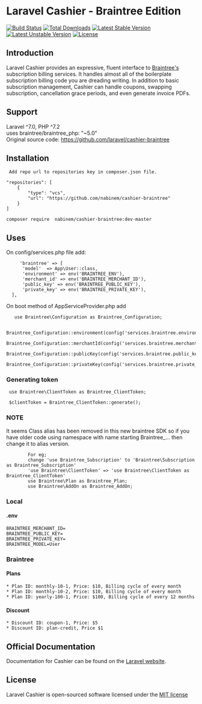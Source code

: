 # Laravel Cashier - Braintree Edition

[![Build Status](https://travis-ci.org/laravel/cashier-braintree.svg)](https://travis-ci.org/laravel/cashier-braintree)
[![Total Downloads](https://poser.pugx.org/laravel/cashier-braintree/d/total.svg)](https://packagist.org/packages/laravel/cashier-braintree)
[![Latest Stable Version](https://poser.pugx.org/laravel/cashier-braintree/v/stable.svg)](https://packagist.org/packages/laravel/cashier-braintree)
[![Latest Unstable Version](https://poser.pugx.org/laravel/cashier-braintree/v/unstable.svg)](https://packagist.org/packages/laravel/cashier-braintree)
[![License](https://poser.pugx.org/laravel/cashier-braintree/license.svg)](https://packagist.org/packages/laravel/cashier-braintree)

## Introduction

Laravel Cashier provides an expressive, fluent interface to [Braintree's](https://www.braintreepayments.com/) subscription billing services. It handles almost all of the boilerplate subscription billing code you are dreading writing. In addition to basic subscription management, Cashier can handle coupons, swapping subscription, cancellation grace periods, and even generate invoice PDFs.

## Support
   Laravel ^7.0, PHP ^7.2 <br>
   uses braintree/braintree_php: "~5.0" <br>
   Original source code: https://github.com/laravel/cashier-braintree 
   
## Installation
     Add repo url to repositories key in composer.json file.

    "repositories": [
        {
            "type": "vcs",
            "url": "https://github.com/nabinem/cashier-braintree"
        }
    ]

    composer require  nabinem/cashier-braintree:dev-master
    
## Uses
  On config/services.php file add: <br>
  
         'braintree' => [
          'model'  => App\User::class,
          'environment' => env('BRAINTREE_ENV'),
          'merchant_id' => env('BRAINTREE_MERCHANT_ID'),
          'public_key' => env('BRAINTREE_PUBLIC_KEY'),
          'private_key' => env('BRAINTREE_PRIVATE_KEY'),
      ],
  
  On boot method of AppServiceProvider.php add<br>
  
       use Braintree\Configuration as Braintree_Configuration;
       
        Braintree_Configuration::environment(config('services.braintree.environment'));
        Braintree_Configuration::merchantId(config('services.braintree.merchant_id'));
        Braintree_Configuration::publicKey(config('services.braintree.public_key'));
        Braintree_Configuration::privateKey(config('services.braintree.private_key'));
    
   ### Generating token
     use Braintree\ClientToken as Braintree_ClientToken;
     
     $clientToken = Braintree_ClientToken::generate();
  
  ### NOTE
  It seems Class alias has been removed in this new braintree SDK so if you have older code using
  namespace with name starting Braintree_... then change it to alias version.
         
            For eg;
            change 'use Braintree_Subscription' to 'Braintree\Subscription as Braintree_Subscription'
            'use Braintree\ClientToken' => 'use Braintree\ClientToken as Braintree_ClientToken'
            use Braintree\Plan as Braintree_Plan;
            use Braintree\AddOn as Braintree_AddOn;
            
            

### Local
#### .env
    BRAINTREE_MERCHANT_ID=
    BRAINTREE_PUBLIC_KEY=
    BRAINTREE_PRIVATE_KEY=
    BRAINTREE_MODEL=User

### Braintree
#### Plans
    * Plan ID: monthly-10-1, Price: $10, Billing cycle of every month
    * Plan ID: monthly-10-2, Price: $10, Billing cycle of every month
    * Plan ID: yearly-100-1, Price: $100, Billing cycle of every 12 months
#### Discount
    * Discount ID: coupon-1, Price: $5
    * Discount ID: plan-credit, Price $1


## Official Documentation

Documentation for Cashier can be found on the [Laravel website](http://laravel.com/docs/billing).

## License

Laravel Cashier is open-sourced software licensed under the [MIT license](http://opensource.org/licenses/MIT)
